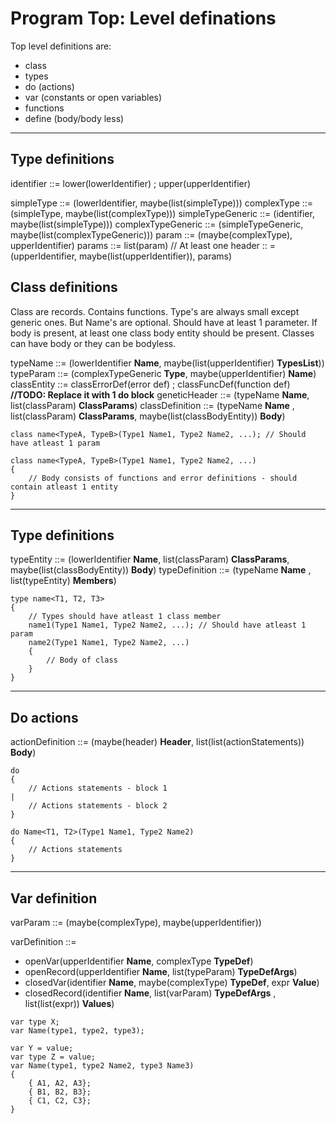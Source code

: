 Program Top: Level definations
==============================


Top level definitions are:

 - class
 - types
 - do (actions)
 - var (constants or open variables)
 - functions
 - define (body/body less)

---------------------

## Type definitions

identifier ::= lower(lowerIdentifier) ; upper(upperIdentifier)

simpleType ::= (lowerIdentifier, maybe(list(simpleType)))
complexType ::= (simpleType, maybe(list(complexType)))
simpleTypeGeneric ::= (identifier, maybe(list(simpleType)))
complexTypeGeneric ::= (simpleTypeGeneric, maybe(list(complexTypeGeneric)))
param ::= (maybe(complexType), upperIdentifier)
params ::= list(param) // At least one
header :: = (upperIdentifier, maybe(list(upperIdentifier)), params)


## Class definitions

Class are records. Contains functions. Type's are always small except generic ones. But Name's are optional. Should have at least 1 parameter. If body is present, at least one class body entity should be present.
Classes can have body or they can be bodyless.

typeName ::= (lowerIdentifier __Name__, maybe(list(upperIdentifier) __TypesList__))
typeParam ::= (complexTypeGeneric __Type__, maybe(upperIdentifier) __Name__)
classEntity ::= classErrorDef(error def) ; classFuncDef(function def) __//TODO: Replace it with 1 do block__
geneticHeader ::= (typeName __Name__, list(classParam) __ClassParams__)
classDefinition ::= (typeName __Name__ , list(classParam) __ClassParams__, maybe(list(classBodyEntity)) __Body__)

~~~~
class name<TypeA, TypeB>(Type1 Name1, Type2 Name2, ...); // Should have atleast 1 param

class name<TypeA, TypeB>(Type1 Name1, Type2 Name2, ...)
{
    // Body consists of functions and error definitions - should contain atleast 1 entity
}
~~~~

---------------------

## Type definitions

typeEntity ::= (lowerIdentifier __Name__, list(classParam) __ClassParams__, maybe(list(classBodyEntity)) __Body__)
typeDefinition ::= (typeName __Name__ , list(typeEntity) __Members__)

~~~~
type name<T1, T2, T3>
{
    // Types should have atleast 1 class member
    name1(Type1 Name1, Type2 Name2, ...); // Should have atleast 1 param
    name2(Type1 Name1, Type2 Name2, ...)
    {
        // Body of class
    }
}
~~~~


---------------------

## Do actions

actionDefinition ::= (maybe(header) __Header__, list(list(actionStatements)) __Body__)

~~~~
do
{
    // Actions statements - block 1
|
    // Actions statements - block 2
}

do Name<T1, T2>(Type1 Name1, Type2 Name2)
{
    // Actions statements
}

~~~~


---------------------

## Var definition

varParam ::= (maybe(complexType), maybe(upperIdentifier))

varDefinition ::=

 - openVar(upperIdentifier __Name__, complexType __TypeDef__)
 - openRecord(upperIdentifier __Name__, list(typeParam) __TypeDefArgs__)
 - closedVar(identifier __Name__, maybe(complexType) __TypeDef__, expr __Value__)
 - closedRecord(identifier __Name__, list(varParam) __TypeDefArgs__ , list(list(expr)) __Values__)


~~~~
var type X;
var Name(type1, type2, type3);

var Y = value;
var type Z = value;
var Name(type1, type2 Name2, type3 Name3)
{
    { A1, A2, A3};
    { B1, B2, B3};
    { C1, C2, C3};
}

~~~~

